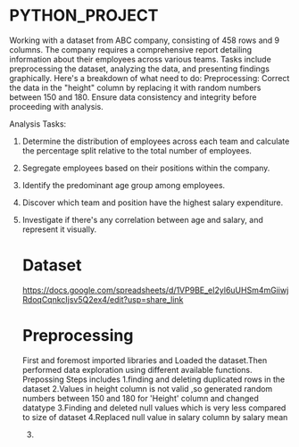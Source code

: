 # PYTHON_PROJECT
Working with a dataset from ABC company, consisting of 458 rows and 9 columns. The company requires a comprehensive report detailing information about their employees across various teams. Tasks include preprocessing the dataset, analyzing the data, and presenting  findings graphically. Here's a breakdown of what need to do:
Preprocessing:
Correct the data in the "height" column by replacing it with random numbers between 150 and 180. Ensure data consistency and integrity before proceeding with analysis. 

Analysis Tasks:
1. Determine the distribution of employees across each team and calculate the percentage split relative to the total number of employees. <br>
2. Segregate employees based on their positions within the company. 
3. Identify the predominant age group among employees. 
4. Discover which team and position have the highest salary expenditure. 
5. Investigate if there's any correlation between age and salary, and represent it visually.

   # Dataset
   https://docs.google.com/spreadsheets/d/1VP9BE_eI2yl6uUHSm4mGiiwjRdoqCqnkcIjsv5Q2ex4/edit?usp=share_link

   # Preprocessing
   First and foremost imported libraries and Loaded the dataset.Then performed data exploration using different available functions. 
   Prepossing Steps includes
   1.finding and deleting duplicated rows in the dataset
   2.Values in height column is not valid ,so generated random numbers between 150 and 180 for 'Height' column and changed datatype
   3.Finding and deleted null values which is very less compared to size of dataset
   4.Replaced null value in salary column by salary mean

   
   3.
